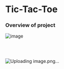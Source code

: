 # Tic-Tac-Toe

### Overview of project

![image](https://github.com/Omkar4965/Tic-Tac-Toe/assets/115718315/ef0e13ad-3c6c-47d7-86a2-e6310847d7b4)

<br><br>

![Uploading image.png…]()
